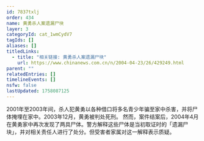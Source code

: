 ```yaml
---
id: 7837txlj
order: 434
name: 黄勇杀人案遗漏尸块
layer: 3
categoryId: cat_1wmCydV7
tagIds: []
aliases: []
titledLinks:
  - title: "相关链接: 黄勇杀人案遗漏尸块"
    url: https://www.chinanews.com.cn/n/2004-04-23/26/429249.html
parent: ""
relatedEntries: []
timelineEvents: []
nsfw: false
lastUpdated: 1758087125
---
```


2001年至2003年间，杀人犯黄勇以各种借口将多名青少年骗至家中杀害，并将尸体掩埋在家中。2003年12月，黄勇被判处死刑。 然而，案件结案后，2004年4月在黄勇家中再次发现了两具尸体。警方解释这些尸体是当初取证时的「遗漏尸块」，并对相关责任人进行了处分。但受害者家属对这一解释表示质疑。